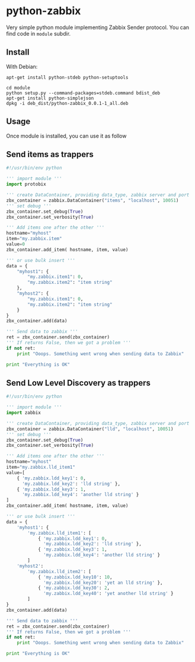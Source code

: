 # python-zabbix

Very simple python module implementing Zabbix Sender protocol.
You can find code in `module` subdir.

## Install

With Debian:

    apt-get install python-stdeb python-setuptools

    cd module
    python setup.py --command-packages=stdeb.command bdist_deb
    apt-get install python-simplejson
    dpkg -i deb_dist/python-zabbix_0.0.1-1_all.deb

## Usage

Once module is installed, you can use it as follow

## Send items as trappers

```python
#!/usr/bin/env python

''' import module '''
import protobix

''' create DataContainer, providing data_type, zabbix server and port '''
zbx_container = zabbix.DataContainer("items", "localhost", 10051)
''' set debug '''
zbx_container.set_debug(True)
zbx_container.set_verbosity(True)

''' Add items one after the other '''
hostname="myhost"
item="my.zabbix.item"
value=0
zbx_container.add_item( hostname, item, value)

''' or use bulk insert '''
data = {
    "myhost1": {
        "my.zabbix.item1": 0,
        "my.zabbix.item2": "item string"
    },
    "myhost2": {
        "my.zabbix.item1": 0,
        "my.zabbix.item2": "item string"
    }
}
zbx_container.add(data)

''' Send data to zabbix '''
ret = zbx_container.send(zbx_container)
''' If returns False, then we got a problem '''
if not ret:
    print "Ooops. Something went wrong when sending data to Zabbix"

print "Everything is OK"
```

## Send Low Level Discovery as trappers

```python
#!/usr/bin/env python

''' import module '''
import zabbix

''' create DataContainer, providing data_type, zabbix server and port '''
zbx_container = zabbix.DataContainer("lld", "localhost", 10051)
''' set debug '''
zbx_container.set_debug(True)
zbx_container.set_verbosity(True)

''' Add items one after the other '''
hostname="myhost"
item="my.zabbix.lld_item1"
value=[
    { 'my.zabbix.ldd_key1': 0,
      'my.zabbix.ldd_key2': 'lld string' },
    { 'my.zabbix.ldd_key3': 1,
      'my.zabbix.ldd_key4': 'another lld string' }
]
zbx_container.add_item( hostname, item, value)

''' or use bulk insert '''
data = {
    'myhost1': {
        'my.zabbix.lld_item1': [
            { 'my.zabbix.ldd_key1': 0,
              'my.zabbix.ldd_key2': 'lld string' },
            { 'my.zabbix.ldd_key3': 1,
              'my.zabbix.ldd_key4': 'another lld string' }
        ]
    'myhost2':
        'my.zabbix.lld_item2': [
            { 'my.zabbix.ldd_key10': 10,
              'my.zabbix.ldd_key20': 'yet an lld string' },
            { 'my.zabbix.ldd_key30': 2,
              'my.zabbix.ldd_key40': 'yet another lld string' }
        ]
}
zbx_container.add(data)

''' Send data to zabbix '''
ret = zbx_container.send(zbx_container)
''' If returns False, then we got a problem '''
if not ret:
    print "Ooops. Something went wrong when sending data to Zabbix"

print "Everything is OK"
```
